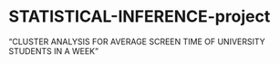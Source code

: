 # STATISTICAL-INFERENCE-project
“CLUSTER ANALYSIS FOR AVERAGE SCREEN TIME OF UNIVERSITY STUDENTS IN A WEEK”
